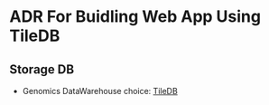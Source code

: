 # ADR For Buidling Web App Using TileDB #

## Storage DB ##

- Genomics DataWarehouse choice: [TileDB](/Django_TileDB_Test/docs/TileDB.md)